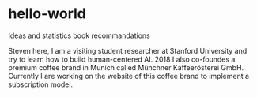 # hello-world
Ideas and statistics book recommandations

Steven here, I am a visiting student researcher at Stanford University and try to learn how to build human-centered AI. 2018 I also co-foundes a premium coffee brand in Munich called Münchner Kaffeerösterei GmbH. Currently I are working on the website of this coffee brand to implement a subscription model.

